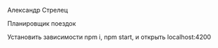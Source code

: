 Александр Стрелец

Планировщик поездок

Установить зависимости npm i, npm start, и открыть localhost:4200